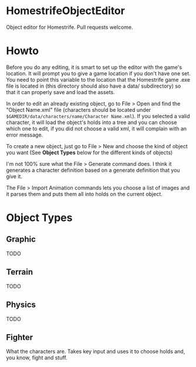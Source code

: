 HomestrifeObjectEditor
================

Object editor for Homestrife. Pull requests welcome.


Howto
============
Before you do any editing, it is smart to set up the editor with the game's location. It will prompt you to give a game location if you don't have one set. You need to point this variable to the location that the Homestrife game .exe file is located in (this directory should also have a data/ subdirectory) so that it can properly save and load the assets.

In order to edit an already existing object, go to File > Open and find the "Object Name.xml" file (characters should be located under `$GAMEDIR/data/characters/name/Character Name.xml`). If you selected a valid character, it will load the object's holds into a tree and you can choose which one to edit, if you did not choose a valid xml, it will complain with an error message.

To create a new object, just go to File > New and choose the kind of object you want (See **Object Types** below for the different kinds of objects)

I'm not 100% sure what the File > Generate command does. I think it generates a character definition based on a generate definition that you give it. 

The File > Import Animation commands lets you choose a list of images and it parses them and puts them all into holds on the current object.

Object Types
======

## Graphic
 TODO
## Terrain
TODO
## Physics
TODO
## Fighter
What the characters are. Takes key input and uses it to choose holds and, you know, fight and stuff.
